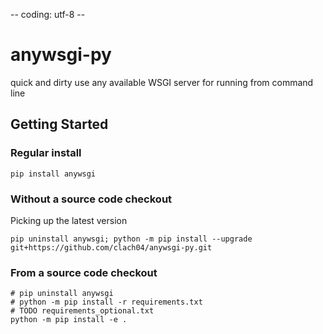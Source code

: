-- coding: utf-8 --

# anywsgi-py

quick and dirty use any available WSGI server for running from command line


## Getting Started

### Regular install

    pip install anywsgi

### Without a source code checkout

Picking up the latest version

    pip uninstall anywsgi; python -m pip install --upgrade git+https://github.com/clach04/anywsgi-py.git

### From a source code checkout

    # pip uninstall anywsgi
    # python -m pip install -r requirements.txt
    # TODO requirements_optional.txt
    python -m pip install -e .
